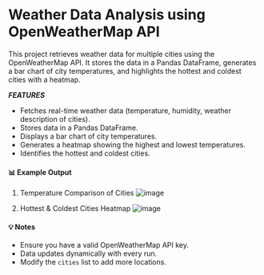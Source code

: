 # Weather Data Analysis using OpenWeatherMap API

This project retrieves weather data for multiple cities using the OpenWeatherMap API. 
It stores the data in a Pandas DataFrame, generates a bar chart of city temperatures, 
and highlights the hottest and coldest cities with a heatmap.

***FEATURES***
- Fetches real-time weather data (temperature, humidity, weather description of cities).
- Stores data in a Pandas DataFrame.
- Displays a bar chart of city temperatures.
- Generates a heatmap showing the highest and lowest temperatures.
- Identifies the hottest and coldest cities.

#### **📊 Example Output**  
1. Temperature Comparison of Cities
   ![image](https://github.com/user-attachments/assets/54296ef4-4d08-4008-a5f6-c1fbb5c303f2)

2. Hottest & Coldest Cities Heatmap
   ![image](https://github.com/user-attachments/assets/670f52ee-34b2-4ba2-85e7-23993d70ab31)

#### **💡 Notes**  
- Ensure you have a valid OpenWeatherMap API key.
- Data updates dynamically with every run.
- Modify the `cities` list to add more locations.


